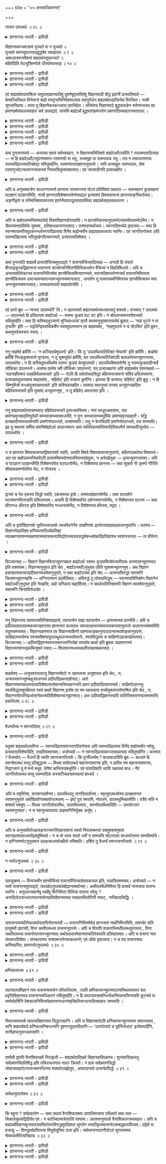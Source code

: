 +++
title = "०५ अभावाधिकरणम्"

+++

नाभाव उपलब्धेः ॥ २८ ॥  
<details><summary>ज्ञानानन्द-भारती - द्राविडी</summary>

नाबाव उबलप्ते: ॥ २८ ॥
</details>

विज्ञानस्कन्धमात्रत्वं युज्यते वा न युज्यते ॥  
युज्यते स्वप्नदृष्टान्ताद्बुद्ध्यैव व्यवहारतः ॥ ९ ॥  
अबाधात्स्वप्नवैषम्यं बाह्यार्थस्तूपलभ्यते ॥  
बहिर्वदिति तेऽप्युक्तिर्नातो धीरर्थरूपभाक् ॥ १० ॥  
<details><summary>ज्ञानानन्द-भारती - द्राविडी</summary>

--वैयासिग न्यायमाला
</details>

<details><summary>ज्ञानानन्द-भारती - द्राविडी</summary>

विक्ञाऩस्कन्दम् मात्तिरम् ताऩ् उण्डॆऩ्बदु पॊरुन्दुमा? पॊरुन्दादा?
(स्वप्ऩत्तिल् पुत्तियिऩाल् मात्तिरमे वियवहारम् इरुन्दु वरुवदाल्, स्वप्ऩ
तिरुष्टान्दत्तैक् कॊण्डु (इन्द मदम्) पॊरुन्दक् कूडियदु ताऩ्।
</details>

<details><summary>ज्ञानानन्द-भारती - द्राविडी</summary>

(स्वप्ऩम् विऴित्तुक् कॊण्डवुडऩ्) पादिक्कप्पडु वदाल् स्वप्ऩत्तिलिरुन्दु
विऴिप्पु निलै वेऱुबट्टुळ्ळदु। वॆळि पदार्त्तमो पार्क्कप्पडुगिऱदु। मेलुम्
"वॆळियि लुळ्ळदु पोल" ऎऩ्ऱु नी सॊल्वदुमे (अदु इरुप्पदऱ्कुम् पिरमाणम्)।
आगैयाल् विषयङ्गळिऩ् रूबत्तै तरिप्पदु पुत्तियल्ल।
</details>

एवं बाह्यार्थवादमाश्रित्य समुदायाप्राप्त्यादिषु दूषणेषूद्भावितेषु
विज्ञानवादी बौद्ध इदानीं प्रत्यवतिष्ठते — केषाञ्चित्किल विनेयानां बाह्ये
वस्तुन्यभिनिवेशमालक्ष्य तदनुरोधेन बाह्यार्थवादप्रक्रियेयं विरचिता। नासौ
सुगताभिप्रायः। तस्य तु विज्ञानैकस्कन्धवाद एवाभिप्रेतः। तस्मिंश्च
विज्ञानवादे बुद्ध्यारूढेन रूपेणान्तस्थ एव प्रमाणप्रमेयफलव्यवहारः सर्व
उपपद्यते, सत्यपि बाह्येऽर्थे बुद्ध्यारोहमन्तरेण
प्रमाणादिव्यवहारानवतारात् ।

<details><summary>ज्ञानानन्द-भारती - द्राविडी</summary>

\[पौत्तर्गळिल् क्षणिगमाऩ समुदाय रूबमाऩ पाह्य वस्तुक्कळै ऒप्पुक्कॊळ्गिऱ
सौत्रान्दिग- वैबाषिगर्गळिऩ् मदम् मुऩ् अदिगरणत्तिल् निरागरिक् कप्पट्टदु।
इन्दअदिगरणत्तिल् मऱ्ऱॊरु पिरिविऩराऩ योगासारऩ् ऎऩ्ऱ विक्ञाऩवादियिऩ् मदम्
कण्डिक्कप् पडुगिऱदु। अवर्गळ् सॊल्वदु: "वास्तवत्तिल् वॆळियिल् पदार्त्तम्
ऒऩ्ऱुमे किडैयादु ऎल्लाम् उळ्ळेयुळ्ळ क्षणिगमाऩ विक्ञाऩम्दाऩ्। अदुवे
वॆळियिलुळ्ळ वस्तुबोल् तोऱ्ऱमळिक्किऱदु। स्वप्ऩावस्तैयिल् वॆळि वस्तुक्कळ्
इल्लामले ञाऩत्तालेये वियवहारम् नडैबॆऱुवदुबोल् जाक्रत् कालत्तिलुम्
नडैबॆऱलाम्। आगैयाल् विक्ञाऩम् तविर वेऱु ऒऩ्ऱुमिल्लै अदु क्षणिगम्”।
</details>

<details><summary>ज्ञानानन्द-भारती - द्राविडी</summary>

इन्द मदम् सरियल्ल स्वप्ऩत्तिल् कण्ड पदार्त्तङ्गळुक्कु विऴित्तुक्
कॊण्डवुडऩ् पादम् एऱ्पडुवदाल् अङ्गु वस्तुक्कळ् इल्लै, तोऱ्ऱम् ताऩ्
ऎऩ्गिऱोम्। आऩाल् जाक्रत् कालत्तिल् कण्ड पदार्त्तङ्गळुक्कु पादम्
एऱ्पडुवदिल्लैये अदै ऎप्पडि इल्लै ऎऩ्ऱु सॊल्ल मुडियुम्? आगवे स्वप्ऩ
तिरुष्टान्दम् इङ्गु पॊरुन्दादु। इन्दिरियङ्गळाल् वॆळियिल् नेरिल् काण्बदे
वॆळि वस्तुक्कळ् उण्डु ऎऩ्बदऱ्कु पिरमाणम्। मेलुम् "वॆळियिल् पोल ऎऩ्ऱु नी
उबमाऩमागच् चॊल्वदालेये वॆळिप्पॊरुळ् इरुक्कवेण्डुम् पिरसित्तमाग इल्लाद
पॊरुळै ऎव्विदम् उबमाऩ मागच् चॊल्ल मुडियुम्? आगैयाल् विक्ञाऩ वादम्
सरियल्ल ऎऩ्बदु सित्तान्दम्।\]
</details>

<details><summary>ज्ञानानन्द-भारती - द्राविडी</summary>

इव्विदम् (इदुवरै) वॆळि पदार्त्तम् उण्डु ऎऩ्ऱ वादत्तै आसिरयित्तु
समुदायमेऱ्पडादॆऩ्बदु मुदलाऩ तूषणङ्गळै ऎडुत्तुक्काट्टुम्बोदु, विक्ञाऩ
वादियाऩ पौत्तऩ् इप्पॊऴुदु किळम्बुगिऱाऩ्।
</details>

<details><summary>ज्ञानानन्द-भारती - द्राविडी</summary>

सिल सिष्यर्गळुक्कु वॆळियिलुळ्ळ वस्तुविल् इरुक्कुम् पऱ्ऱुदलैक् करुदि
अल्लवा, अदैयऩु सरित्तु इन्द वॆळि पदार्त्त वादमुऱैयाऩदु एऱ्पट्टदु? अदु
सुगदरुडैय (पुत्तरुडैय) अबिप्रा यमिल्लै। अवरुक्को विक्ञाऩम् (अऱिवु) ऎऩ्ऱ
ऒरे स्कन्दत्तैच् चॊल्लुम् वादम्दाऩ् सम्मदमाऩदु।
</details>

<details><summary>ज्ञानानन्द-भारती - द्राविडी</summary>

अन्द विक्ञाऩ वादत्तिल्, पिरमाणम् पिरमेयम् पलऩ् ऎऩ्ऱ ऎल्ला वियवहारमुम्
पुत्तियिल् एऱियुळ्ळ उरुवत्तुडऩ्, उळ्ळेयिरुप्पदागवे एऱ्पडुवदाल्
पॊरुन्दुगिऱदु। वॆळि पदार्त्तमिरुन्दालुङ्गूड, पुत्तियिल् एऱुदल् इल्लामल्,
पिरमाणम् मुदलाऩ वियवहारम् एऱ्पडाददिऩाल्।
</details>

कथं पुनरवगम्यते — अन्तस्थ एवायं सर्वव्यवहारः, न विज्ञानव्यतिरिक्तो
बाह्योऽर्थोऽस्तीति ? तदसम्भवादित्याह — स हि बाह्योऽर्थोऽभ्युपगम्यमानः
परमाणवो वा स्युः, तत्समूहा वा स्तम्भादयः स्युः। तत्र न तावत्परमाणवः
स्तम्भादिप्रत्ययपरिच्छेद्या भवितुमर्हन्ति, परमाण्वाभासज्ञानानुपपत्तेः।
नापि तत्समूहाः स्तम्भादयः, तेषां परमाणुभ्योऽन्यत्वानन्यत्वाभ्यां
निरूपयितुमशक्यत्वात्। एवं जात्यादीनपि प्रत्याचक्षीत ।

<details><summary>ज्ञानानन्द-भारती - द्राविडी</summary>

इन्द ऎल्ला वियवहारमुम् उळ्ळेयुळ्ळदुदाऩ्। विक्ञाऩत्तिऱ्कु वेऱाग वॆळि
पदार्त्तम् किडैयादु ऎऩ्ऱु ऎप्पडि अऱियप्पडुगिऱदु ऎऩ्ऱाल्, अदु
सम्बविक्काददिऩाल् ऎऩ्ऱु सॊल्गिऱाऩ्। ऒप्पुक् कॊळ्ळप्पडुगिऱ अन्द वॆळि
पदार्त्तम् ऎऩ्बदु परमाणुक्कळाग इरुक्कुमा अल्लदु, अवैगळिऩ् समूहङ्गळागिय
तूण् मुदलियदाग इरुक्कुमा? अदिल् परमाणुक्कळो स्तम्बम् (तूण्) मुदलाऩ
अऱिविऩ् विषयमाग इरुक्कमुडियादु (स्तूलमाऩ ऒरु तूण् ऎऩ्ऱ ञाऩम्
एऱ्पडमुडियादु) तूण् मुदलियवै अवैगळुडैय (परमाणुक्कळिऩ्) समूहङ्गळ् ऎऩ्ऱु
सॊल्लमुडियादु। अवै परमाणुक्कळिलिरुन्दु वेऱा वेऱिल्लैया ऎऩ्ऱु
निरूबिक्कमुडियाददिऩाल् इव्विदमे जादि (इऩम्) मुदलियवैगळैयुम् इल्लै ऎऩ्ऱु
सॊल्लिविडलाम्। \[जादि, कुणम्, कर्मा इवै इवैगळैयुडैयदिलिरुन्दु वेऱा
वेऱिल्लैया ऎऩ्ऱु निरूबिक्क मुडियाददिऩाल्\]
</details>

अपि च अनुभवमात्रेण साधारणात्मनो ज्ञानस्य जायमानस्य योऽयं प्रतिविषयं
पक्षपातः — स्तम्भज्ञानं कुड्यज्ञानं घटज्ञानं पटज्ञानमिति, नासौ
ज्ञानगतविशेषमन्तरेणोपपद्यत इत्यवश्यं विषयसारूप्यं
ज्ञानस्याङ्गीकर्तव्यम्। अङ्गीकृते च तस्मिन्विषयाकारस्य
ज्ञानेनैवावरुद्धत्वादपार्थिका बाह्यार्थसद्भावकल्पना ।

<details><summary>ज्ञानानन्द-भारती - द्राविडी</summary>

मेलुम्, अऩुबवमात्तिरत्तिऩाल् पॊदुवायुळ्ळ तऩ्मैयुडैयदाय् एऱ्पडुम्
ञाऩत्तिऱ्कु ऒव्वॊरु विषयमाग तूण् ञाऩम्, सुवर्ञाऩम्, कुडञाऩम्,
वस्तिरञाऩम् ऎऩ्ऱ इन्द पक्षबादम् (तऩित्तऩियाय् कुऱिप्पिडुदल्) ऎदु उण्डो,
अदु ञाऩत्तिलुळ्ळ वित्यासमऩ्ऩियिल् पॊरुन्दादु ऎऩ्ऱु ञाऩत्तिऱ्कु
विषयत्तुडऩ् सारूप्यम् (समाऩ रूबत्तुडऩिरुक्कुम् तऩ्मै) अवसियम्
अङ्गीगरिक्कवेण्डुम्। अदु अङ्गीगरिक्कप्पट्टाल्, विषयत्तिऩ् आगारम्
(उरुवम्) ञाऩत्तिऩालेये सित्तित्तुविडुगिऱबडियाल्, वॆळि पदार्त्तत्तिऱ्कु
इरुप्पै कल्बिप्पदु पिरयोजऩमऱ्ऱदु।
</details>

अपि च सहोपलम्भनियमादभेदो विषयविज्ञानयोरापतति। न
ह्यनयोरेकस्यानुपलम्भेऽन्यस्योपलम्भोऽस्ति। न चैतत्स्वभावविवेके युक्तम् ,
प्रतिबन्धकारणाभावात्। तस्मादप्यर्थाभावः। स्वप्नादिवच्चेदं द्रष्टव्यम्
— यथा हि स्वप्नमायामरीच्युदकगन्धर्वनगरादिप्रत्यया विनैव बाह्येनार्थेन
ग्राह्यग्राहकाकारा भवन्ति। एवं जागरितगोचरा अपि स्तम्भादिप्रत्यया
भवितुमर्हन्तीत्यवगम्यते, प्रत्ययत्वाविशेषात् ।

<details><summary>ज्ञानानन्द-भारती - द्राविडी</summary>

मेलुम्, सेर्न्देयऱिप्पडुगिऱदॆऩ्ऱ नियमत्ति ऩाल्, , विषयत्तिऱ्कुम्,
विक्ञाऩत्तिऱ्कुम् ‘अबेदम् (वेऱिल्लात् तऩ्मै) एऱ्पडुगिऩ्ऱदु। एऩॆऩ्ऱाल्
इवैगळिल् ऒऩ्ऱु अऱियप्पडविल्लैयाऩाल् मऱ्ऱॊऩ्ऱुम् अऱियप्पडुवदिल्लै। इदुवो
स्वबावत्तिल् वॆव्वेऱायिरुन्दाल् युक्तमागादु, तडै सॆय्यक्कूडिय
कारणमिल्लाददिऩाल्। अदिऩालेयुम् कूड, वॆळिप्पदार्त्तत्तिऱ्कु इल्लामै।
</details>

<details><summary>ज्ञानानन्द-भारती - द्राविडी</summary>

स्वप्ऩम् मुदलियदैप् पोलवुम् इदु अऱियप् पड वेण्डुम्। ऎप्पडि स्वप्ऩम्,
मायै, काऩल् जलम्, कन्दर्व नगरम् मुदलिय अऱिवुगळ् वॆळि पदार्त्तम् इल्लामले
। किरहिक्कप्पडुवदु किरहिप्पदु ऎऩ्ऱ वडिवमाग ‘आगिऩ्ऱऩवो अव्विदमे विऴिप्पि
लुण्डागुम् तूण् मुदलिय 'अऱिवुगळुम् इरुप्पदु नियायम् ऎऩ्ऱु तॆरिगिऱदु।
पिरत्ययम् ऎऩ्ऱ तऩ्मैयिल् विसेषमिल्लाददिऩाल्।
</details>

कथं पुनरसति बाह्यार्थे प्रत्ययवैचित्र्यमुपपद्यते ?
वासनावैचित्र्यादित्याह — अनादौ हि संसारे बीजाङ्कुरवद्विज्ञानानां
वासनानां चान्योन्यनिमित्तनैमित्तिकभावेन वैचित्र्यं न विप्रतिषिध्यते।
अपि च अन्वयव्यतिरेकाभ्यां वासनानिमित्तमेव ज्ञानवैचित्र्यमित्यवगम्यते,
स्वप्नादिष्वन्तरेणाप्यर्थं वासनानिमित्तस्य ज्ञानवैचित्र्यस्य
उभाभ्यामप्यावाभ्यामभ्युपगम्यमानत्वात् , अन्तरेण तु वासनामर्थनिमित्तस्य
ज्ञानवैचित्र्यस्य मया अनभ्युपगम्यमानत्वात्। तस्मादप्यभावो
बाह्यार्थस्येति ।

<details><summary>ज्ञानानन्द-भारती - द्राविडी</summary>

वॆळिप्पदार्त्तम् इल्लैयाऩाल् अऱिविल् वैसित्र्यम् (पलविदमाऩ तऩ्मै) ऎप्पडि
पॊरुत्त मागुम्? ऎऩ्ऱाल्, वासऩैगळिऩ् वैसित्र्यत्तिऩाल् ऎऩ्ऱु सॊल्गिऱार्
अनादियायुळ्ळ संसारत्तिल्, विदैयुम् मुळैयुम्बोल, विक्ञाऩङ्गळुक्कुम्
वासऩैगळुक्कुम् ऒऩ्ऱुक्कॊऩ्ऱु निमित्तमायुम् नैमित्तिगमायुमुळ्ळ
तऩ्मैयिऩाल् वैसित्र्यम् इरुप्पदाग सॊल्वदु विरोदप्पडादु।
</details>

<details><summary>ज्ञानानन्द-भारती - द्राविडी</summary>

मेलुम्, अऩ्वयत्तिऩालुम् वियदिरेगत्तिऩालुम् वासऩैगळै निमित्तमायुडैयदुदाऩ्
ञाऩत्तिलुळ्ळ वैसित्र्यम् ऎऩ्ऱु अऱियप्पडुगिऱदु; स्वप्ऩम् मुदलियवैगळिल्
पदार्त्तम् इल्लादबोदिलुम् वासऩैगळै निमित्तमायुडैयदु ञाऩत्तिलुळ्ळ
वैसिदर्यम् ऎऩ्ऱु नम् इरुवर्गळालुमे ऒप्पुक् कॊळ्ळप्पडुवदाल्।
वासऩैयिल्लामल्, पदार्त्तत्तै निमित्तमायुडैयदाऩ ञाऩ वैसित्र्यम् ऎऩ्ऩाल्
ऒप्पुक्कॊळ्ळप्पडाददिऩाल्, आगैयालुम् वॆळि पदार्त्तत्तिऱ्कु इल्लामै
(सित्तिक्किऱदु) ऎऩ्ऱु।
</details>

एवं प्राप्ते ब्रूमः —‘नाभाव उपलब्धेरि’ ति। न खल्वभावो
बाह्यस्यार्थस्याध्यवसातुं शक्यते। कस्मात् ? उपलब्धेः — उपलभ्यते हि
प्रतिप्रत्ययं बाह्योऽर्थः — स्तम्भः कुड्यं घटः पट इति। न
चोपलभ्यमानस्यैवाभावो भवितुमर्हति। यथा हि कश्चिद्भुञ्जानो भुजिसाध्यायां
तृप्तौ स्वयमनुभूयमानायामेवं ब्रूयात् — ‘नाहं भुञ्जे न वा तृप्यामि’ इति —
तद्वदिन्द्रियसन्निकर्षेण स्वयमुपलभमान एव बाह्यमर्थम् , ‘नाहमुपलभे न च
सोऽस्ति’ इति ब्रुवन् , कथमुपादेयवचनः स्यात् ।

<details><summary>ज्ञानानन्द-भारती - द्राविडी</summary>

सित्तान्दम्: इव्विदम् एऱ्पडुम्बोदु सॊल् किऱोम्: “इल्लैयॆऩ्बदिल्लै,
अऱियप्पडुवदाल्” ऎऩ्ऱु। वॆळि पदार्त्तत्तिऱ्कु अबावम्, इल्लामै
तीर्माऩिक्कमुडियादु। एऩ्? 'अऱियप्पडुवदाल्" ऒव्वॊरु अऱिविलुम्
वॆळिप्पदार्त्तम् - तूण्, सुवर्, कुडम्, वस्तिरम् ऎऩ्ऱु
अऱियप्पडुगिऱदिल्लैया? अऱियप्पडुम् वस्तुविऱ्के इल्लामै इरुप्पदु
नियायमागादु साप्पिट्टुक् कॊण्डिरुक्किऱ ऒरुवऩ् साप्पिडुवदिऩाल् एऱ्पडुम्
तिरुप्ति तऩ्ऩाल् अऩुबविक् कप्पट्टुक् कॊण्डिरुक्कुम्बोदु, “नाऩ् साप्पिड
विल्लै, नाऩ् तिरुप्तियडैयविल्लै” ऎऩ्ऱु इव्वाऱु सॊऩ्ऩाऩेयाऩाल् ऎप्पडियो,
अप्पडियेदाऩ् इन्दिरियत्तिऩुडैय सेर्क्कैयिऩाल् वॆळिप्पदार् त्तत्तै ताऩ्
अऱिन्दुगॊण्डे “नाऩ् अऱियविल्लै, अदुवुम् इल्लै” ऎऩ्ऱु सॊल्बवऩ्
ऒप्पुक्कॊळ्ळक् कूडिय पेच्चुळ्ळवऩाग ऎप्पडियावाऩ्?
</details>

ननु नाहमेवं ब्रवीमि — ‘न कञ्चिदर्थमुपलभे’ इति। किं तु
‘उपलब्धिव्यतिरिक्तं नोपलभे’ इति ब्रवीमि। बाढमेवं ब्रवीषि
निरङ्कुशत्वात्ते तुण्डस्य, न तु युक्त्युपेतं ब्रवीषि, यत
उपलब्धिव्यतिरेकोऽपि बलादर्थस्याभ्युपगन्तव्यः, उपलब्धेरेव। न हि
कश्चिदुपलब्धिमेव स्तम्भः कुड्यं चेत्युपलभते। उपलब्धिविषयत्वेनैव तु
स्तम्भकुड्यादीन्सर्वे लौकिका उपलभन्ते। अतश्च एवमेव सर्वे लौकिका
उपलभन्ते, यत् प्रत्याचक्षाणा अपि बाह्यमर्थम् एवमाचक्षते —
‘यदन्तर्ज्ञेयरूपं तद्बहिर्वदवभासते’ इति — तेऽपि हि सर्वलोकप्रसिद्धां
बहिरवभासमानां संविदं प्रतिलभमानाः, प्रत्याख्यातुकामाश्च बाह्यमर्थम् ,
‘बहिर्वत्’ इति वत्कारं कुर्वन्ति। इतरथा हि कस्मात् ‘बहिर्वत्’ इति
ब्रूयुः। न हि ‘विष्णुमित्रो वन्ध्यापुत्रवदवभासते’ इति कश्चिदाचक्षीत।
तस्मात् यथानुभवं तत्त्वम् अभ्युपगच्छद्भिः बहिरेवावभासते इति युक्तम्
अभ्युपगन्तुम् , न तु बहिर्वत् अवभासत इति ।

<details><summary>ज्ञानानन्द-भारती - द्राविडी</summary>

"ऒरु पदार्त्तत्तैयुम् नाऩ् अऱियविल्लै ऎऩ्ऱु इव्विदम् सॊल्लविल्लै।
अऱिविऱ्कु वेऱाग ऎदैयुम् अऱियविल्लै ऎऩ्ऱुदाऩ् सॊल्गिऱेऩ्" ऎऩ्ऱाल्,
वास्तवम्। अव्विदम्दाऩ् सॊल्गिऱाय्, उऩ् वाय्क्कुत् तडैयिल्लाददिऩाल्
पेसुवदिल् कट्टुप्पाडु इल्लाददिऩाल्); आऩाल्, पॊरुत्तत् तुडऩ् कूडिऩदागच्
चॊल्लविल्लै। एऩॆऩ्ऱाल्, अऱिवदिऩालेये अऱिविऱ्कु वेऱायिरुक्कुम्
तऩ्मैयुम्गूड पदार्त्तत् तिऱ्कु "पलात्" कट्टायमाग ऒप्पुक्कॊळ्ळवेण्डियदे
यागुम्। ऎवऩुम् अऱिवैये तूण्, सुवर् ऎऩ्ऱु अऱिवदु किडैयादु। उलगत्तिलुळ्ळ
यावरुम् तूण्, सुवर् मुदलियवैगळै अऱिविऱ्कु विषयमागवेदाऩ् अऱिगिऱार्गळ्।
वॆळिप्पदार्त् तत्तैये मऱुप्पवर्गळुम् कूड, “ऎदु उळ्ळे अऱियप्पडुम्
रूबत्तुडऩ् इरुक्किऱदो, अदु वॆळियिल् इरुप्पदु । पोलत् तोऩ्ऱुगिऱदु”। ऎऩ्ऱु
ऎदिऩाल् ़ सॊल्गिऱार्गळो, अदिऩालुम्गूड ऎल्ला उलगत्तारुम् इव्विदमागवे
(अऱिविऱ्कु विषयमागवे) अऱिगिऱार्गळ्। 'अवर्गळुम् (वॆळिप्पॊरुळै
मऱुप्पवरुम्) कूड ऎल्ला उलगत्तारुक्कुम् पिरसित्तमाय् वॆळियिल् तोऩ्ऱुम्
ञाऩत्तै अऱिन्दुगॊण्डे, वॆळियिलुळ्ळ पदार्त् तत्तै मऱुक्क ऎण्णम् कॊण्डु
“वॆळियिल् पोल” ऎऩ्ऱु “पोल” ऎऩ्ऱ सप्तत्तै उबयोगिक्किऱार्गळ्।
वेऱुविदमाऩाल् (वॆळियिल् पॊरुळे इल्लै याऩाल्) 'वॆळियिल् पोल" ऎऩ्ऱु ऎप्पडि
सॊल्लुवार्गळ्? "विष्णुमित्रऩ् मलडिमगऩ् पोल तोऩ्ऱुगिऱाऩ्” ऎऩ्ऱु यारुम्
सॊल्वदु किडैया तल्लवा? आगैयाल् अऩुबवप्पडि तत्वत्तै ऒप्पुक् कॊळ्बवर्गळाल्
"वॆळियिल्दाऩ् तोऩ्ऱुगिऱदु” ऎऩ्ऱु ऒप्पुक्कॊळ्वदुदाऩ् नियायम्; "वॆळियिल्
पोल तोऩ्ऱुगिऱदु” ऎऩ्बदु नियायमागादु।
</details>

ननु बाह्यस्यार्थस्यासम्भवात् बहिर्वदवभासते इत्यध्यवसितम्। नायं
साधुरध्यवसायः, यतः प्रमाणप्रवृत्त्यप्रवृत्तिपूर्वकौ
सम्भवासम्भवाववधार्येते, न पुनः सम्भवासम्भवपूर्विके
प्रमाणप्रवृत्त्यप्रवृत्ती। यद्धि प्रत्यक्षादीनामन्यतमेनापि
प्रमाणेनोपलभ्यते, तत्सम्भवति। यत्तु न केनचिदपि प्रमाणेनोपलभ्यते, तन्न
सम्भवति। इह तु यथास्वं सर्वैरेव प्रमाणैर्बाह्योऽर्थ उपलभ्यमानः कथं
व्यतिरेकाव्यतिरेकादिविकल्पैर्न सम्भवतीत्युच्येत — उपलब्धेरेव ।

<details><summary>ज्ञानानन्द-भारती - द्राविडी</summary>

वॆळिप्पदार्त्तम् सम्बविक्काददिऩाल् अल्लवा वॆळियिल्बोल तोऩ्ऱुगिऱदु” ऎऩ्ऱु
मुडिवु कट्टप्पट्टदु!” ऎऩ्ऱाल्, इन्दत् तीर्माऩम् ऒऴुङ्गाऩ तल्ल।
एऩॆऩ्ऱाल्, सम्बविक्कुम् सम्बविक्कादु ऎऩ्ऱ इरण्डुम् पिरमाणम्
पिरविरुत्तिक्किऱदा पिरविरुत्तिक्क विल्लैया ऎऩ्बदै मुऩ्ऩिट्टे
तीर्माऩिक्कप्पडु किऩ्ऱऩ; सम्बविक्कुम् सम्बविक्कादु ऎऩ्बदै मुऩ्ऩिट्टु
पिरमाणत्तिऩ् पिरविरुत्तियुम् पिरविरुत् तियिऩ् इल्लामैयुम् तीर्माऩिक्कप्
पडुवदिल्लै। पिरत्यक्षम् मुदलाऩवैगळिल् एदेऩुम् ऒरु पिरमाणत्तिऩालावदु ऎदु
अऱियप्पडुगिऱदो, अदु सम्बविक्किऱदु; ऎदु ऒरुविद पिरमाणत्तिऩालुम् अऱियप्
पडविल्लैयो, अदु सम्बविक्कादु। इङ्गेयो, अदऱ्कुत्तक्कबडि ऎल्ला
पिरमाणङ्गळालेयुमे अऱियप् पडुगिऱ वॆळिप्पदार्त्तम्, वेऱा वेऱिल्लैया ऎऩ्बदु
मुदलाऩ विगल्बङ्गळिऩाल्, सम्बविक्कादु ऎऩ्ऱु ऎप्पडि सॊल्लमुडियुम्?
अऱियप्पडुगिऱदु ऎऩ्ऱ कारणत् तिऩालेये।
</details>

न च ज्ञानस्य विषयसारूप्याद्विषयनाशो भवति, असति विषये
विषयसारूप्यानुपपत्तेः, बहिरुपलब्धेश्च विषयस्य। अत एव सहोपलम्भनियमोऽपि
प्रत्ययविषययोरुपायोपेयभावहेतुकः, न अभेदहेतुकः — इत्यभ्युपगन्तव्यम्। अपि
च घटज्ञानं पटज्ञानमिति विशेषणयोरेव घटपटयोर्भेदः, न विशेष्यस्य ज्ञानस्य —
यथा शुक्लो गौः कृष्णो गौरिति शौक्ल्यकार्ष्ण्ययोरेव भेदः, न गोत्वस्य ।

<details><summary>ज्ञानानन्द-भारती - द्राविडी</summary>

मेलुम्, अऱिविऱ्कु विषयत्तिऩ् सारूप्यम् इरुप्पदिऩाल् विषयत्तिऱ्कु इल्लामै
एऱ्पडादु, विषयमेयिल्लैयाऩाल् विषयत्तिऩ् सारूप्यम् ऎऩ्बदु पॊरुन्दादिऩाल्;
विषयमुम् वॆळियिल् तॆरिवदाल्। इदिऩालेये सेर्न्दाप्पोल् तॆरिगिऱ तॆऩ्ऱ
नियममुम् पिरत्ययत्तिऱ्कुम् (उळ्ञाऩत्तिऱ्कुम्) विषयत्तिऱ्कुम् उबायम्
(सादऩम्) उबेयम् (सात्यम्) ऎऩ्ऱ तऩ्मैयै कारणमाग उडैयदु, अबेदत्तै (वेऱाग
इल्लामैयै) कारणमागवु टैयदल्ल ऎऩ्ऱु ऒप्पुक्कॊळ्ळवेण्डुम्।
</details>

<details><summary>ज्ञानानन्द-भारती - द्राविडी</summary>

मेलुम्, कुडञाऩम्, वस्तिरञाऩम् ऎऩ्बदिल् विसेषणमायिरुक्कुम् कुडम्,
वस्तिरम् इवैगळुक् कुळ्दाऩ् पेदम् (वेऱ्ऱुमै), विसेषिक्कप्पडुम्
ञाऩत्तिऱ्कु अल्ल; “वॆळुप्पाऩ पसु, करुप्पाऩ पसु” ऎऩ्बदिल् वॆळुप्पुत्
तऩ्मैक्कुम् करुप्पुत् तऩ्मैक्कुम् पेदमे तविर, पसुत् तऩ्मैक्कु अल्ल,
ऎऩ्बदु पोल।
</details>

द्वाभ्यां च भेद एकस्य सिद्धो भवति, एकस्माच्च द्वयोः।
तस्मादर्थज्ञानयोर्भेदः। तथा घटदर्शनं घटस्मरणमित्यत्रापि
प्रतिपत्तव्यम्। अत्रापि हि विशेष्ययोरेव दर्शनस्मरणयोर्भेदः, न विशेषणस्य
घटस्य — यथा क्षीरगन्धः क्षीररस इति विशेष्ययोरेव गन्धरसयोर्भेदः, न
विशेषणस्य क्षीरस्य, तद्वत् ।

<details><summary>ज्ञानानन्द-भारती - द्राविडी</summary>

इरण्डायिरुप्पवैगळिलिरुन्दु ऒऩ्ऱायिरुप्प तऱ्कु पेदम् सित्तिक्कुम्;
ऒऩ्ऱायिरुप्पदिलिरुन्दु इरण्डायिरुप्पवैगळुक्कुम् (पेदम् सित्तिक्कुम्)।
आगैयाल् विषयम् ञाऩम् इवैगळुक्कुळ् पेदम्। अप्पडिये कुडत्तिऩ् तर्सऩम्,
कुडत्तिऩ् स्मरणम् ऎऩ्ऱ इन्दविडत्तिलुम् अऱिय वेण्डुम्। इङ्गेयुम् विसेषिक्
कप्पडुगिऱ तर्सऩम्, स्मरणम् इवैगळुक्कुत्ताऩ् पेदम्, विसेषणमाऩ कुडत्तिऱ्कु
इल्लै। पालिऩ् कन्दम् पालिऩ् रसम् ऎऩ्बदिल् विसेषिक्कप्पडुगिऱ कन्दम्, रसम्
इवैगळुक्कुत्ताऩ् पेदमे तविर विसेषणमाऩ पालुक्कु इल्लै ऎऩ्बदु ऎप्पडियो
अदैप्पोल।
</details>

अपि च द्वयोर्विज्ञानयोः पूर्वोत्तरकालयोः स्वसंवेदनेनैव उपक्षीणयोः
इतरेतरग्राह्यग्राहकत्वानुपपत्तिः। ततश्च — विज्ञानभेदप्रतिज्ञा
क्षणिकत्वादिधर्मप्रतिज्ञा
स्वलक्षणसामान्यलक्षणवास्यवासकत्वाविद्योपप्लवसदसद्धर्मबन्धमोक्षादिप्रतिज्ञाश्च
स्वशास्त्रगताः — ता हीयेरन् ।

<details><summary>ज्ञानानन्द-भारती - द्राविडी</summary>

मेलुम्, मुऩ्बिऩ् कालङ्गळिलुळ्ळ इरण्डु अऱिवुगळुम् तम् तम् अऱिविऩुडऩेये
नासमागि विडुगिऱबडियाल्, ऒऩ्ऱुक्कॊऩ्ऱु किरहिक्कप्पडुवदु, किरहिप्पदु ऎऩ्ऱ
तऩ्मै पॊरुन्दादु। (इरण्डुम् क्षणिगमायिरुप्पदालुम्, इरण्डैयुम् किरहिप्
पदऱ्कुळ्ळ स्तिरमाऩ वेऱु अऱिवै ऒप्पुक् कॊळ्ळाददिऩालुम्) अदिऩालेये,
विक्ञाऩङ् गळुक्कुळ् पेदम् ऎऩ्ऱ पिरदिक्ञै, क्षणिगत्तऩ्मै मुदलाऩ तर्म
विषयमाऩ पिरदिक्ञै, तऩिप्पट्टदु, पॊदुवाऩदु वास्य वासगत्तऩ्मै (पिऩ् वरुम्
ञाऩम् मुऩ् उळ्ळ ञाऩम्) अवित्या सम्बन्दत्ताल् एऱ्पडुम् सत् तर्मम् असत्
तर्मम् सदसत् तर्मम्, पन्दम्, मोक्षम्, मुदलाऩ अन्द पिरदिक्ञैगळुम् तऩ्
सास्तिरत्तिलुळ्ळवै कॆट्टुविडुम्।
</details>

किञ्चान्यत् — विज्ञानं विज्ञानमित्यभ्युपगच्छता बाह्योऽर्थः स्तम्भः
कुड्यमित्येवंजातीयकः कस्मान्नाभ्युपगम्यत इति वक्तव्यम्। विज्ञानमनुभूयत
इति चेत् , बाह्योऽप्यर्थोऽनुभूयत एवेति युक्तमभ्युपगन्तुम्। अथ विज्ञानं
प्रकाशात्मकत्वात्प्रदीपवत्स्वयमेवानुभूयते, न तथा बाह्योऽप्यर्थ इति चेत्
— अत्यन्तविरुद्धां स्वात्मनि क्रियामभ्युपगच्छसि — अग्निरात्मानं
दहतीतिवत्। अविरुद्धं तु लोकप्रसिद्धम् — स्वात्मव्यतिरिक्तेन विज्ञानेन
बाह्योऽर्थोऽनुभूयत इति नेच्छसि; अहो पाण्डित्यं महद्दर्शितम्। न
चार्थाव्यतिरिक्तमपि विज्ञानं स्वयमेवानुभूयते, स्वात्मनि क्रियाविरोधादेव
।

<details><summary>ज्ञानानन्द-भारती - द्राविडी</summary>

वेऱॊरु विषयम् विक्ञाऩम् विक्ञाऩम् ऎऩ्ऱु ऒप्पुक्कॊळ्गिऱवराल्, तूण् सुवर्
ऎऩ्बदु पोलुळ्ळ वॆळिप्पदार्त्तम् एऩ् ऒप्पुक्कॊळ्ळप्पड विल्लैयॆऩ्ऱु सॊल्ल
वेण्डुम्; “विक्ञाऩम् अऩुबविक्कप्पडुगिऱदु” ऎऩ्ऱाल्, वॆळिप्पदार्त्तमुम्
ताऩ् अऩुबविक्कप्पडुगिऱदेयॆऩ्ऱु ऒप्पुक्कॊळ्वदु उसिदमागुम्।
</details>

<details><summary>ज्ञानानन्द-भारती - द्राविडी</summary>

“विक्ञाऩम्, तीबम्बोल, पिरगास स्वरूब मायिरुप्पदाल् ताऩागवे
अऱियप्पडुगिऱदु, वॆळिप्प तार्त्तमो अप्पडियिल्लै” ऎऩ्ऱाल्, मिगवुम्
विरुत्तमाग (तऩक्कु) तऩ्ऩिडत्तिलेये किरियै (वियाबारम्) ऎऩ्बदै
ऒप्पुक्कॊळ्गिऱाय्, अक्ऩि तऩ्ऩै कॊळुत् तिक्कॊळ्गिऱदु ऎऩ्बदैप् पोल। तऩक्कु
वेऱायुळ्ळ विक्ञाऩत्तिऩाल् वॆळिप्पदार्त्तम् अऩुबविक्कप् पडुगिऱदॆऩ्ऱु
विरोदमऱ्ऱदाय् उलगत्तिल् पिरसित्त मायिरुप्पदै (ऒप्पुक्कॊळ्ळ) नी
विरुम्बविल्लै। अहो आच्चर्यमाऩ महत्ताऩ पाण्डित्यम् काट्टप् पट्टुविट्टदु।
</details>

<details><summary>ज्ञानानन्द-भारती - द्राविडी</summary>

मेलुम्, पदार्त्तत्तिऱ्कु वेऱायुळ्ळ विक्ञाऩम् कूड ताऩागवे
अऱियप्पडुवदिल्लै, तऩ्ऩिडत्तिल् तऩक्कु किरियै विरोदप्पडुवदिऩालेये।
</details>

ननु विज्ञानस्य स्वरूपव्यतिरिक्तग्राह्यत्वे, तदप्यन्येन ग्राह्यं
तदप्यन्येन — इत्यनवस्था प्राप्नोति। अपि च
प्रदीपवदवभासात्मकत्वाज्ज्ञानस्य ज्ञानान्तरं कल्पयतः
समत्वादवभास्यावभासकभावानुपपत्तेः कल्पनानर्थक्यमिति तदुभयमप्यसत्।
विज्ञानग्रहणमात्र एव विज्ञानसाक्षिणो
ग्रहणाकाङ्क्षानुत्पादादनवस्थाशङ्कानुपपत्तेः, साक्षिप्रत्यययोश्च
स्वभाववैषम्यादुपलब्ध्रुपलभ्यभावोपपत्तेः, स्वयंसिद्धस्य च
साक्षिणोऽप्रत्याख्येयत्वात्। किञ्चान्यत् —
प्रदीपवद्विज्ञानमवभासकान्तरनिरपेक्षं स्वयमेव प्रथते इति ब्रुवता
अप्रमाणगम्यं विज्ञानमनवगन्तृकमित्युक्तं स्यात् —
शिलाघनमध्यस्थप्रदीपसहस्रप्रथनवत् ।

<details><summary>ज्ञानानन्द-भारती - द्राविडी</summary>

“विक्ञाऩत्तिऱ्कु, तऩ् स्वरूबत्तिऱ्कु वेऱा युळ्ळदाल् किरहिक्कप्पडुम्
तऩ्मैयॆऩ्ऱाल्, अदुवुम् वेऱॊऩ्ऱाल् किरहिक्कप्पडवेण्डुम्। अदुवुम्
मऱ्ऱॊऩ्ऱिऩाल् किरहिक्कप्पडवेण्डुम्। ऎऩ्ऱु अऩवस्तै (मुडिवु इल्लात्तऩ्मै)
एऱ्पडुगिऱदु। मेलुम् ञाऩम् तीबम्बोल पिरगास स्वरूबमा यिरुप्पदाल् अदऱ्कु
(अदै किरहिक्कक् कूडियदाय्) वेऱु ञाऩम् कल्बिप्पवऩुक्कु, इरण्डुम्
सममायिरुप्पदाल् पिरगासप्पडुत्तप्पडुवदु पिरगासप् पडुत्तुवदु ऎऩ्ऱ तऩ्मै
पॊरुन्दाददिऩाल् (अन्द) कल्बऩैक्कुप् पिरयोजऩ मऱ्ऱ तऩ्मैये" ऎऩ्ऱाल्, अन्द
इरण्डुमे सरियल्ल। विक्ञाऩत्तै किरहित्त मात्तिरत्तिलेये विक्ञाऩत् तिऱ्कु
साक्षियायिरुप्पदै किरहिप्पदऱ्कु, आगाङ्ग्षै (वेऱॊऩ्ऱु वेण्डुमॆऩ्ऱ ऎण्णम्)
एऱ्पडाद तिऩाल्, अऩवस्तै विषयमाऩ सन्देहम् पॊरुन्दादु।' साक्षिक्कुम्
पिरत्ययत्तिऱ्कुम् स्वबावत् तिलेये वित्यासमिरुप्पदिऩाल्, अऱिगिऱदु अऱियप्
पडुवदु ऎऩ्ऱ तऩ्मै पॊरुन्दुवदाल् ताऩागवे सित्तमायुळ्ळ साक्षियै मऱुक्क
मुडियाददिऩालुम्।
</details>

<details><summary>ज्ञानानन्द-भारती - द्राविडी</summary>

वेऱॊरु विषयम्-विक्ञाऩमाऩदु तीबम्बोल, पिरगासप्पडुत्तुगिऱ वेऱु ऎदैयुम्
अबेक्षिक्कामल् ताऩागवे सित्तिक्किऱदु ऎऩ्ऱु सॊल्बवराल्, विक्ञाऩम्
पिरमाणङ्गळाल् अऱियप्पडुवदिल्लै, अदै अऱिबवऩुम् किडैयादु, ऎऩ्ऱु सॊऩ्ऩदाग
आगिऱदु। इदु कॆट्टियाऩ पाऱैक्कुळ् इरुक्कुम् आयिरम् विळक्कुगळ् सित्तिप्पदु
पोल।
</details>

बाढमेवम् — अनुभवरूपत्वात्तु विज्ञानस्येष्टो नः पक्षस्त्वया अनुज्ञायत इति
चेत् , न; अन्यस्यावगन्तुश्चक्षुःसाधनस्य प्रदीपादिप्रथनदर्शनात्। अतो
विज्ञानस्याप्यवभास्यत्वाविशेषात्सत्येवान्यस्मिन्नवगन्तरि प्रथनं
प्रदीपवदित्यवगम्यते। साक्षिणोऽवगन्तुः स्वयंसिद्धतामुपक्षिपता स्वयं
प्रथते विज्ञानम् इत्येष एव मम पक्षस्त्वया वाचोयुक्त्यन्तरेणाश्रित इति
चेत् , न; विज्ञानस्योत्पत्तिप्रध्वंसानेकत्वादिविशेषवत्त्वाभ्युपगमात्।
अतः प्रदीपवद्विज्ञानस्यापि व्यतिरिक्तावगम्यत्वमस्माभिः प्रसाधितम् ॥ २८ ॥

<details><summary>ज्ञानानन्द-भारती - द्राविडी</summary>

“वास्तवम्, अप्पडियेदाऩ् आऩाल् विक्ञाऩत् तिऱ्कु अऩुबवरूबत्
तऩ्मैयिरुप्पदाल् ऎङ्गळुक्कु इष्टमायुळ्ळ पक्षम्दाऩ् उम्माल् अऩुमदिक्कप्
पडुगिऱदु” ऎऩ्ऱाल्, अप्पडियल्ल, कण् मुदलियदै सादऩमायुडैय, वेऱायुळ्ळ,
अऱिबवऩुक्कु तीबम् मुदलियदु सित्तिप्पदागक् काण्बदाल्। आगैयाल्,
पिरगासप्पडुत्तप्पडुम् तऩ्मैयिल् वित्यासम् इल्लाद तिऩाल्
विक्ञाऩत्तिऱ्कुम् कूड वेऱाय् अऱिबवऩ् इरुन्दाल् ताऩ् तीबत्तैप्पोल, सित्ति
एऱ्पडुम् ऎऩ्ऱु अऱियप्पडुगिऱदु।
</details>

<details><summary>ज्ञानानन्द-भारती - द्राविडी</summary>

अऱिगिऱवऩागिय साक्षिक्कु ताऩागवे सित्तिक् कुम् तऩ्मै ऎऩ्ऱु सॊल्लुम्
उम्माल् "विक्ञाऩम् ताऩागवे सित्तिक्किऱदु ऎऩ्ऱ इन्द ऎऩ् पक्षम्दाऩ् वेऱु
वार्त्तैगळै उबयोगित्तु, आसिरयिक्कप्पट्टि रुक्किऱदु” ऎऩ्ऱाल्, अप्पडियल्ल,
(नी सॊल्लुम् विक्ञा ऩत्तिऱ्कु) उत्पत्ति, नासम्, पलवाऱायिरुत्तल्, मुदलिय
विसेषङ्गळुडऩ् कूडियिरुक्कुम् तऩ्मै ऒप्पुक्कॊळ् वदाल्। आगैयाल् तीबम्बोल
विक्ञाऩत्तिऱ्कुम् कूड वेऱॊऩ्ऱिऩाल् अऱियप्पडुम् तऩ्मै (उण्डॆऩ्ऱु) नम्माल्
ऎडुत्तुक्काट्टि तीर्माऩिक्कप्पट्टदु। (२८)
</details>

वैधर्म्याच्च न स्वप्नादिवत् ॥ २९ ॥  
<details><summary>ज्ञानानन्द-भारती - द्राविडी</summary>

वैदर्म्याच्च न स्वप्नादिवत् ॥ २९ ॥
</details>

यदुक्तं बाह्यार्थापलापिना — स्वप्नादिप्रत्ययवज्जागरितगोचरा अपि
स्तम्भादिप्रत्यया विनैव बाह्येनार्थेन भवेयुः, प्रत्ययत्वाविशेषादिति,
तत्प्रतिवक्तव्यम्। अत्रोच्यते — न स्वप्नादिप्रत्ययवज्जाग्रत्प्रत्यया
भवितुमर्हन्ति। कस्मात् ? वैधर्म्यात् — वैधर्म्यं हि भवति
स्वप्नजागरितयोः। किं पुनर्वैधर्म्यम् ? बाधाबाधाविति ब्रूमः — बाध्यते हि
स्वप्नोपलब्धं वस्तु प्रतिबुद्धस्य — मिथ्या मयोपलब्धो महाजनसमागम इति, न
ह्यस्ति मम महाजनसमागमः, निद्राग्लानं तु मे मनो बभूव, तेनैषा
भ्रान्तिरुद्बभूवेति। एवं मायादिष्वपि भवति यथायथं बाधः। नैवं
जागरितोपलब्धं वस्तु स्तम्भादिकं कस्याञ्चिदप्यवस्थायां बाध्यते ।

<details><summary>ज्ञानानन्द-भारती - द्राविडी</summary>

“स्वप्ऩम् मुदलाऩदिलुळ्ळ अऱिवुगळ् पोल विऴिप्पु तसैयिल् विषयमागिऱ तूण्
मुदलिय पिरत्य यङ्गळुम्गूड वॆळिप्पदार्त्तमिल्लामले इरुक्कलाम्, पिरत्ययम्
ऎऩ्ऱ तऩ्मैयिल् वित्यासमिल्लाददिऩाल्” ऎऩ्ऱु वॆळिप्पदार्त्तत्तै
मऱुक्किऱवऩाल् ऎदु सॊल्लप्पट्टदो, अदऱ्कु पदिल् सॊल्ल वेण्डुम्। इङ्गु
सॊल्लप्पडुगिऱदु - स्वप्ऩम् मुदलाऩदिलुळ्ळ अऱिवुगळ् पोल जागिरत्
पिरत्ययङ्गळ् इरुप्पदु नियायमिल्लै। एऩ्? “वैदर्म्यम् इरुप्पदिऩाल्"
स्वप्ऩत्तिऱ्कुम्, जागिरत्तिऱ्कुम् वैदर्म्यम् (तर्मत्तिल् वेऱुबाडु)
अल्लवा इरुक्किऱदु! ऎऩ्ऩ वैदर्म्यम्? पादिक्कप्पडुवदु पादिक्कप्पडाददु
ऎऩ्ऱु सॊल्गिऱोम्। स्वप्ऩत्तिल् अऱियप्पट्ट वस्तुवाऩदु विऴित्तुक्
कॊण्डवऩुक्कु “ऎऩ्ऩाल् अऱियप्पट्ट महाजऩङ् गळिऩ् सेर्क्कैयाऩदु मित्यै
(वास्तवमिल्लै) ऎऩक्कु (वास्तवत्तिल्) महाजऩङ्गळुडैय समागमम् किडैयादुदाऩ्;
ऎऩ्। मऩस् तूक्कत्तिऩाल् सोर्न्दि रुन्ददु। अदिऩाल् इन्द पिरान्दि
एऱ्पट्टदु" ऎऩ्ऱु पादिक्कप्पडुगिऱदॆऩ्बदु पिरसित्तम्। इव्विदमे मायै
मुदलियवैगळिलुम्गूड 'अप्पडियप्पडि पादिक्कप्पडुवदु इरुक्किऱदु। इदुबोल ऎन्द
निलैयिलुम् कूड जागिरत्तिल् अऩुबविक्कप्पडुम् तूण् मुदलिय वस्तुवो
पादिक्कप्पडुवदिल्लै।
</details>

अपि च स्मृतिरेषा, यत्स्वप्नदर्शनम्। उपलब्धिस्तु जागरितदर्शनम्।
स्मृत्युपलब्ध्योश्च प्रत्यक्षमन्तरं स्वयमनुभूयते
अर्थविप्रयोगसम्प्रयोगात्मकम् — इष्टं पुत्रं स्मरामि, नोपलभे,
उपलब्धुमिच्छामीति। तत्रैवं सति न शक्यते वक्तुम् — मिथ्या
जागरितोपलब्धिः, उपलब्धित्वात् , स्वप्नोपलब्धिवदिति — उभयोरन्तरं
स्वयमनुभवता। न च स्वानुभवापलापः प्राज्ञमानिभिर्युक्तः कर्तुम् ।

<details><summary>ज्ञानानन्द-भारती - द्राविडी</summary>

मेलुम्, स्वप्ऩम् काण्बदु ऎऩ्बदु ऎदुवो अदु स्मिरुदि (निऩैवु); जागिरत्तिल्
काण्बदो अऱिवु (अऩुबवम्)। स्मिरुदिक्कुम् अऱिदलुक्कुम् उळ्ळ वित्यासम्,
विषयत्तिऩ् पिरिवु सेर्क्कै ऎऩ्ऱ तऩ्मै युळ्ळदाग तऩ्ऩाल् नेरिल्
अऩुबविक्कप्पडुगिऱदु। “ऎऩ् पिरियमाऩ पुत्तिरऩै निऩैक्किऱेऩ्, काणविल्लै,
काण विरुम्बुगिऱेऩ्" ऎऩ्ऱु। अङ्गु इव्विदमिरुप्पदाल्, जागिरत्तिल् काण्बदु
मित्यै, स्वप्ऩत्तिलुळ्ळ अऱिवु पोल अऱिवाय् इरुप्पदाल् ऎऩ्ऱु
इरण्डिऱ्कुमुळ्ळ वित्यासत्तै ताऩे अऩुबविक्किऱवऩाल् सॊल्ल मुडियादु।
पुत्तिसालि ऎऩ्ऱु तऩ्ऩै निऩैत्तुक्कॊण्डि रुक्कुम् ऎवर्गळालुम् तङ्गळ्
सॊन्द अऩुबवत्तै मऱैप्पदु युक्तमिल्लै।
</details>

अपि च अनुभवविरोधप्रसङ्गाज्जागरितप्रत्ययानां स्वतो निरालम्बनतां
वक्तुमशक्नुवता स्वप्नप्रत्ययसाधर्म्याद्वक्तुमिष्यते। न च यो यस्य स्वतो
धर्मो न सम्भवति सोऽन्यस्य साधर्म्यात्तस्य सम्भविष्यति। न
ह्यग्निरुष्णोऽनुभूयमान उदकसाधर्म्याच्छीतो भविष्यति। दर्शितं तु
वैधर्म्यं स्वप्नजागरितयोः ॥ २९ ॥

<details><summary>ज्ञानानन्द-भारती - द्राविडी</summary>

तविरवुम्, अऩुबवत्तिऱ्कु विरोदम् एऱ्पडु माऩदाल् जागिरत् पिरत्ययङ्गळुक्कु
विषयमऱ्ऱ तऩ्मैयै सॊन्दमागच् चॊल्ल सक्तियऱ्ऱवऩाय् स्वप्ऩ पिरत्ययङ्गळुडऩ्
सादर्म्यत्तिऩाल् सॊल्ल उत्तेसिक्कप्पडुगिऱदु। आऩाल्, ऎदऱ्कु ऎन्द तर्मम्
सॊन्दमाग सम्बविक्कादो, अदु मऱ्ऱॊऩ्ऱिऩ् सादर्म्यत्तऩाल् अदऱ्कु
सम्बवित्तुविडादल्लवा! उष्णमॆऩ्ऱु अऩुबविक्कप्पडुगिऱ अक्ऩि जलत्तिऩ्
सादर्म्यत्तऩाल् (इरण्डु, पूदम् ऎऩ्ऱसमाऩ तर्मत्तैयुडैयवैयादलाल्)
कुळिर्न्ददाग आगिविडा तल्लवा! स्वप्ऩत्तिऱ्कुम् जागिरत्तिऱ्कुम् वैदर्म्यमो
मुऩ्गाट्टप्पट्टुविट्टदु।
</details>

न भावोऽनुपलब्धेः ॥ ३० ॥  
<details><summary>ज्ञानानन्द-भारती - द्राविडी</summary>

न पावो अनुबलप्ते: ॥ ३० ॥
</details>

यदप्युक्तम् — विनाप्यर्थेन ज्ञानवैचित्र्यं वासनावैचित्र्यादेवावकल्पत
इति, तत्प्रतिवक्तव्यम्। अत्रोच्यते — न भावो वासनानामुपपद्यते,
त्वत्पक्षेऽनुपलब्धेर्बाह्यानामर्थानाम्। अर्थोपलब्धिनिमित्ता हि
प्रत्यर्थं नानारूपा वासना भवन्ति। अनुपलभ्यमानेषु त्वर्थेषु किंनिमित्ता
विचित्रा वासना भवेयुः ? अनादित्वेऽप्यन्धपरम्परान्यायेनाप्रतिष्ठैवानवस्था
व्यवहारविलोपिनी स्यात् , नाभिप्रायसिद्धिः ।

<details><summary>ज्ञानानन्द-भारती - द्राविडी</summary>

पदार्त्तम् इल्लामले वासऩैगळिलुळ्ळ वैसित्र्यत्तिऩालेये ञाऩत्तिल्
वैसित्र्यम् सम्बविक्कुम् ऎऩ्ऱु ऎदु सॊल्लप्पट्टदो, अदऱ्कुम् पदिल् सॊल्ल
वेण्डुम्। इङ्गु सॊल्लप्पडुगिऱदु। वासऩैगळुक्कु इरुप्पु पॊरुन्दादु, उऩ्
पक्षत्तिल् वॆळिप्पदार्त्तङ्गळिऩ् अऱिदल् इल्लाददिऩाल्। पदार्त् तङ्गळै
अऱिवदैक् कारणमाय्क् कॊण्डल्लवा, ऒव्वॊरु पदार्त्त विषयमायुम् पलविद
वासऩैगळ् एऱ्पडुगिऩ्ऱऩ! विषयङ्गळ् अऱियप्पडामलिरुन्दालो ऎन्दक् कारणत्तैक्
कॊण्डु विसित्रमाऩ वासऩैगळ् एऱ्पडमुडियुम्?
</details>

<details><summary>ज्ञानानन्द-भारती - द्राविडी</summary>

अनादि ऎऩ्ऱालुम् कुरुट्टुप् परम्बरैयॆऩ्ऱ मुऱैयाग निलैबॆऱाददाय्
वियवहारत्तैक् कॆडुक् कक्कूडिदायुळ्ळ अऩवस्तै (मुडिविल्लात् तऩ्मै) ताऩ्
एऱ्पडुमे तविर, अबिप्पिरायम् सित्तिक्कादु।
</details>

यावप्यन्वयव्यतिरेकावर्थापलापिनोपन्यस्तौ — वासनानिमित्तमेवेदं ज्ञानजातं
नार्थनिमित्तमिति, तावप्येवं सति प्रत्युक्तौ द्रष्टव्यौ; विना
अर्थोपलब्ध्या वासनानुपपत्तेः। अपि च विनापि वासनाभिरर्थोपलब्ध्युपगमात् ,
विना त्वर्थोपलब्ध्या वासनोत्पत्त्यनभ्युपगमात्
अर्थसद्भावमेवान्वयव्यतिरेकावपि प्रतिष्ठापयतः। अपि च वासना नाम
संस्कारविशेषाः। संस्काराश्च नाश्रयमन्तरेणावकल्पन्ते; एवं लोके
दृष्टत्वात्। न च तव वासनाश्रयः कश्चिदस्ति, प्रमाणतोऽनुपलब्धेः ॥ ३० ॥

<details><summary>ज्ञानानन्द-भारती - द्राविडी</summary>

वस्तुक्कळै मऱुप्पवऩाल्, 'वासऩैगळैनिमित्तमायुडैयदुदाऩ् इन्द ञाऩक्कूट्टम्,
पॊरुळ्गळै निमित्तमायुडैयदल्ल' ऎऩ्ऱु अऩ्वयम् व्यदिरेगम् ऎऩ्ऱु ऎदु
सॊल्लप्पट्टदो, अदुवुम् इव्विदमिरुप्पदाल् पदिल् सॊल्लिविट्टदाग अऱिय
वेण्डुम्, विषयत्तिऩ् अऱिवु इल्लामल् वासऩै उण्डागाददिऩाल्, मेलुम्,
वासऩैगळ् इल्लामलुम् कूड पदार्त्तत्तिऩ् अऱिवु एऱ्पडला मॆऩ्ऱु ऒप्पुक्
कॊळ्वदालुम्, आऩाल् पदार्त्तत्तिऩ् अऱिवु इल्लामल् वासऩैगळुक्कु उत्पत्तियै
ऒप्पुक्कॊळ्ळाद तिऩालुम्, अऩ्वय व्यदिरेगङ्गळ् कूड पदार्त्तत्तिऩ्
इरुक्कुम् तऩ्मैयैये स्ताबिक्किऩ्ऱऩ।
</details>

<details><summary>ज्ञानानन्द-भारती - द्राविडी</summary>

मेलुम्, वासऩैगळ् ऎऩ्बदु ऒरुविद संस्कारङ्गळ् (पदिवुगळ्) संस्कारङ्गळो
आसिरय मऩ्ऩियिल् इरुक्क मुडियादु, उलगत्तिल् इप्पडिये काणप्पडुवदाल्।
उऩक्को वासऩैगळुक्कु आसिरयमाग ऎदुवुम् किडैयादु, पिरमाणत्तिऩाल्
अऱियप्पडाददिऩाल्।
</details>

क्षणिकत्वाच्च ॥ ३१ ॥  
<details><summary>ज्ञानानन्द-भारती - द्राविडी</summary>

क्षणिगत्वाच्च ॥ ३१ ॥
</details>

यदप्यालयविज्ञानं नाम वासनाश्रयत्वेन परिकल्पितम् , तदपि
क्षणिकत्वाभ्युपगमादनवस्थितस्वरूपं सत् प्रवृत्तिविज्ञानवन्न
वासनानामधिकरणं भवितुमर्हति। न हि कालत्रयसम्बन्धिन्येकस्मिन्नन्वयिन्यसति
कूटस्थे वा सर्वार्थदर्शिनि
देशकालनिमित्तापेक्षवासनाधानस्मृतिप्रतिसन्धानादिव्यवहारः सम्भवति ।

<details><summary>ज्ञानानन्द-भारती - द्राविडी</summary>

वासऩैगळुक्कु आसिरयमाग “आलयविक् ञाऩम्” ऎऩ्ऱु ऎदु कल्बिक्कप्पडुगिऱदो,
अदुवुम् क्षणिगमॆऩ्ऱु ऒप्पुक्कॊळ्वदाल् निलैयऱ्ऱ स्वरूब मुळ्ळदाय्,
पिरविरुत्ति विक्ञाऩम् पोलवे, वासऩै कळुक्कु अदिगरणमाय् (आसिरयमाय्)
इरुक्कमुडियादु। मूऩ्ऱु कालङ्गळिलुम् सम्बन्दिप्पदाय्, कूडवे वरुवदाय्,
(माऱुदलडैयुम्) ऒरु वस्तुवो, अल्लदु कूडस्तमाऩ (माऱुदलडैयाद) आत्मावो ऎल्ला
वऱ्ऱैयुम् पार्त्तुक् कॊण्डिरुक्कुम् ऒरु वस्तु इल्लामल् पोऩाल् तेसम्,
कालम्, निमित्तम् इवैगळै अबेक्षित्तु । उण्डागुम् वासऩैगळिऩ् इरुप्पु
अदैयॊट्टिऩ स्मिरुदि (निऩैवु) पिरदिसन्दाऩम् (पिरत्यबिक्ञै, अदुदाऩ् इदु
ऎऩ्ऱु अऱिदल्) मुदलाऩ वियवहारम् सम्बविक्कादु।
</details>

स्थिरस्वरूपत्वे त्वालयविज्ञानस्य सिद्धान्तहानिः। अपि च विज्ञानवादेऽपि
क्षणिकत्वाभ्युपगमस्य समानत्वात् , यानि बाह्यार्थवादे क्षणिकत्वनिबन्धनानि
दूषणान्युद्भावितानि — ‘उत्तरोत्पादे च पूर्वनिरोधात्’ इत्येवमादीनि,
तानीहाप्यनुसन्धातव्यानि ।

<details><summary>ज्ञानानन्द-भारती - द्राविडी</summary>

आलयविक्ञाऩम् निलैयाऩ स्वरूबमुळ्ळ तॆऩ्ऱालो (उऩ्) सित्तान्दत्तिऱ्के हाऩि
एऱ्पडुम्।
</details>

<details><summary>ज्ञानानन्द-भारती - द्राविडी</summary>

मेलुम्, विक्ञाऩ वादत्तिलुम्गूड क्षणिगत् तऩ्मैयै ऒप्पुक्कॊळ्वदु
समाऩमायिरुप्पदाल्, क्षणिगत्तऩ्मैयैयॊट्टि वॆळिप्पदार्त्तमुण् डॆऩ्ऱ
वादत्तिल् ऎन्द तूषणङ्गळ् "पिऩ्ऩुळ्ळदु उत्पत्तियागुम्बोदु मुऩ्ऩुळ्ळदु
तडैबडुवदालुम्” (सूत्रम् २०) ऎऩ्बदु मुदलाऩवैगळ् ऎडुत्तुक्काट्टप् पट्टऩवो,
अवैगळ् इङ्गेयुम् सेर्त्तुक्कॊळ्ळ वेण्डियवैगळ्।
</details>

एवमेतौ द्वावपि वैनाशिकपक्षौ निराकृतौ — बाह्यार्थवादिपक्षो
विज्ञानवादिपक्षश्च। शून्यवादिपक्षस्तु सर्वप्रमाणविप्रतिषिद्ध इति
तन्निराकरणाय नादरः क्रियते। न ह्ययं सर्वप्रमाणसिद्धो
लोकव्यवहारोऽन्यत्तत्त्वमनधिगम्य शक्यतेऽपह्नोतुम् , अपवादाभावे
उत्सर्गप्रसिद्धेः ॥ ३१ ॥

<details><summary>ज्ञानानन्द-भारती - द्राविडी</summary>

इव्विदमाग परह्यार्त्तवादियिऩ् पक्षम् विक्ञाऩवादियिऩ् पक्षम् आगिय इन्द
इरण्डु वैनासिग पक्षङ्गळुम् निरागरिक्कप्पट्टुविट्टऩ। सूऩ्यवादियिऩ् पक्षमो
ऎल्ला पिरमाणङ्गळुक्कुम् विरुत्तमायिरुक्किऱदु (ऎल्ला पिरमाणङ्गळिऩालुम्
नऩ्गु मऱुक्कप्पडुगिऱदु) ऎऩ्ऱ कारणत्तिऩाल् अदै निरागरणम् सॆय्वदिल् आदरवु
काट्टप्पडविल्लै।
</details>

<details><summary>ज्ञानानन्द-भारती - द्राविडी</summary>

सर्व पिरमाणङ्गळालुम् पिरसित्तमायिरुक्किऱ इन्द उलग वियवहारत्तै वेऱु
तत्वत्तै अऱियामल् मऱैत्तु विड मुडियादल्लवा! अबवादम्(मऱुप्पु, तडै)
इल्लामल् पोऩाल् उत्सर्क्कम् (पॊदुवायुळ्ळदु) सित्तिक्कुमाऩदाल्।
</details>

सर्वथानुपपत्तेश्च ॥ ३२ ॥  
<details><summary>ज्ञानानन्द-भारती - द्राविडी</summary>

सर्वदानुबबत्तेच्च ॥ ३२ ॥
</details>

किं बहुना ? सर्वप्रकारेण — यथा यथायं वैनाशिकसमय उपपत्तिमत्त्वाय
परीक्ष्यते तथा तथा — सिकताकूपवद्विदीर्यत एव। न काञ्चिदप्यत्रोपपत्तिं
पश्यामः। अतश्चानुपपन्नो वैनाशिकतन्त्रव्यवहारः। अपि च
बाह्यार्थविज्ञानशून्यवादत्रयमितरेतरविरुद्धमुपदिशता सुगतेन
स्पष्टीकृतमात्मनोऽसम्बद्धप्रलापित्वम्। प्रद्वेषो वा प्रजासु —
विरुद्धार्थप्रतिपत्त्या विमुह्येयुरिमाः प्रजा इति। सर्वथाप्यनादरणीयोऽयं
सुगतसमयः श्रेयस्कामैरित्यभिप्रायः ॥ ३२ ॥

<details><summary>ज्ञानानन्द-भारती - द्राविडी</summary>

अदिगम् सॊल्वाऩेऩ्? ऎल्ला मुऱैयागवुम् ऎप्पडियॆप्पडियो उबबत्तियुळ्ळदाग
(पॊरुत्त मुळ्ळदाग) सॆय्वदऱ्कु इन्द वैनासिग समयम् (कॊळ्गै)
परीक्षिक्कप्पडुगिऱदो, अप्पडियप्पडिये, मणलिल् किणऱु तोण्डुवदु पोल्,
सरिन्दु विडुगिऱदे तविर, इङ्गु ऒरु उब पत्तियैयुम् कूड नाम् काणविल्लै।
अदिऩालुम् वैनासिगदन्दिर (मद) वियवहारम् पॊरुत्तमऱ्ऱदु।
</details>

<details><summary>ज्ञानानन्द-भारती - द्राविडी</summary>

मेलुम्, ऒऩ्ऱुक्कॊऩ्ऱु विरुत्तमायिरुक्किऱ पाह्यार्त्त वादम् विक्ञाऩ वादम्
सूऩ्य वादम् ऎऩ्ऱ मूऩ्ऱैयुम् उबदेसित्त सुगदराल् (पुत्तराल्) तऩ्ऩुडैय
सम्बन्दमिल्लामल् पिदऱ्ऱुम् तऩ्मै तॆळिवाय् काट्टप्पट्टदु। अल्लदु “इन्द
पिरजैगळ् विरुत्तमाऩ विषयङ्गळै तॆरिन्दु कॊळ्वदु मूलमाय् नऩ्गु
मोहत्तैयडैयट्टुम्”, ऎऩ्ऱु पिरजै कळिडत्तिल् अवरुक्कुळ्ळ तीविरमाऩ त्वेषम्
(काट्टप्पडुगिऱदु)।
</details>

<details><summary>ज्ञानानन्द-भारती - द्राविडी</summary>

ऎव्विदत्तिलुम् इन्द सुगद समयम् (पुत्तरिऩ् कॊळ्गै) सिरेयस्सै
विरुम्बुगिऱवर्गळाल् आदरिक्कत् तक्कदिल्लैयॆऩ्ऱु अबिप्पिरायम्।
</details>

